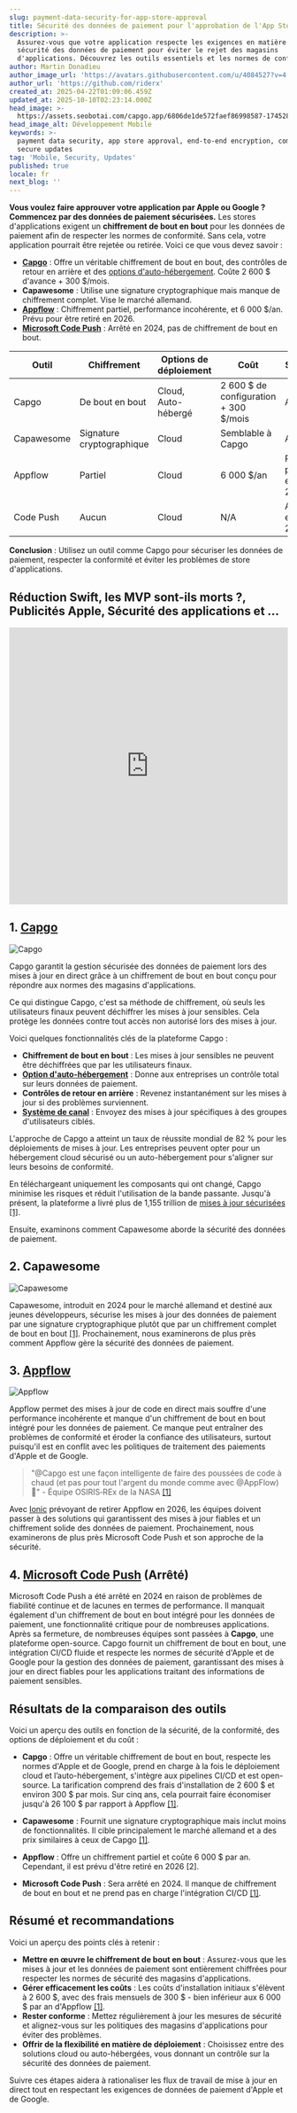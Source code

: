 ```yaml
---
slug: payment-data-security-for-app-store-approval
title: Sécurité des données de paiement pour l'approbation de l'App Store
description: >-
  Assurez-vous que votre application respecte les exigences en matière de
  sécurité des données de paiement pour éviter le rejet des magasins
  d'applications. Découvrez les outils essentiels et les normes de conformité.
author: Martin Donadieu
author_image_url: 'https://avatars.githubusercontent.com/u/4084527?v=4'
author_url: 'https://github.com/riderx'
created_at: 2025-04-22T01:09:06.459Z
updated_at: 2025-10-10T02:23:14.000Z
head_image: >-
  https://assets.seobotai.com/capgo.app/6806de1de572faef86998587-1745284157740.jpg
head_image_alt: Développement Mobile
keywords: >-
  payment data security, app store approval, end-to-end encryption, compliance,
  secure updates
tag: 'Mobile, Security, Updates'
published: true
locale: fr
next_blog: ''
---
```

**Vous voulez faire approuver votre application par Apple ou Google ? Commencez par des données de paiement sécurisées.** Les stores d'applications exigent un **chiffrement de bout en bout** pour les données de paiement afin de respecter les normes de conformité. Sans cela, votre application pourrait être rejetée ou retirée. Voici ce que vous devez savoir :

-   **[Capgo](https://capgo.app/)** : Offre un véritable chiffrement de bout en bout, des contrôles de retour en arrière et des [options d'auto-hébergement](https://capgo.app/blog/self-hosted-capgo/). Coûte 2 600 $ d'avance + 300 $/mois.
-   **Capawesome** : Utilise une signature cryptographique mais manque de chiffrement complet. Vise le marché allemand.
-   **[Appflow](https://ionic.io/appflow/live-updates)** : Chiffrement partiel, performance incohérente, et 6 000 $/an. Prévu pour être retiré en 2026.
-   **[Microsoft Code Push](https://www.reddit.com/r/reactnative/comments/1dsorxn/end_of_appcenter_x_codepush_for_2025_march/)** : Arrêté en 2024, pas de chiffrement de bout en bout.

| **Outil** | **Chiffrement** | **Options de déploiement** | **Coût** | **Statut** |
| --- | --- | --- | --- | --- |
| Capgo | De bout en bout | Cloud, Auto-hébergé | 2 600 $ de configuration + 300 $/mois | Actif |
| Capawesome | Signature cryptographique | Cloud | Semblable à Capgo | Actif |
| Appflow | Partiel | Cloud | 6 000 $/an | Retrait prévu en 2026 |
| Code Push | Aucun | Cloud | N/A | Arrêté en 2024 |

**Conclusion** : Utilisez un outil comme Capgo pour sécuriser les données de paiement, respecter la conformité et éviter les problèmes de store d'applications.

## Réduction Swift, les MVP sont-ils morts ?, Publicités Apple, Sécurité des applications et ...

<iframe src="https://www.youtube.com/embed/FsVbZftrPTQ" aria-label="YouTube video player" frameborder="0" allow="accelerometer; autoplay; clipboard-write; encrypted-media; gyroscope; picture-in-picture; web-share" referrerpolicy="strict-origin-when-cross-origin" style="width: 100%; height: 500px;" allowfullscreen></iframe>

## 1. [Capgo](https://capgo.app/)

![Capgo](https://assets.seobotai.com/capgo.app/6806de1de572faef86998587/3963f7973abbc5791f2fae6e45924907.jpg)

Capgo garantit la gestion sécurisée des données de paiement lors des mises à jour en direct grâce à un chiffrement de bout en bout conçu pour répondre aux normes des magasins d'applications.

Ce qui distingue Capgo, c'est sa méthode de chiffrement, où seuls les utilisateurs finaux peuvent déchiffrer les mises à jour sensibles. Cela protège les données contre tout accès non autorisé lors des mises à jour.

Voici quelques fonctionnalités clés de la plateforme Capgo :

-   **Chiffrement de bout en bout** : Les mises à jour sensibles ne peuvent être déchiffrées que par les utilisateurs finaux.
-   **[Option d'auto-hébergement](https://capgo.app/blog/self-hosted-capgo/)** : Donne aux entreprises un contrôle total sur leurs données de paiement.
-   **Contrôles de retour en arrière** : Revenez instantanément sur les mises à jour si des problèmes surviennent.
-   **[Système de canal](https://capgo.app/docs/plugin/cloud-mode/channel-system/)** : Envoyez des mises à jour spécifiques à des groupes d'utilisateurs ciblés.

L'approche de Capgo a atteint un taux de réussite mondial de 82 % pour les déploiements de mises à jour. Les entreprises peuvent opter pour un hébergement cloud sécurisé ou un auto-hébergement pour s'aligner sur leurs besoins de conformité.

En téléchargeant uniquement les composants qui ont changé, Capgo minimise les risques et réduit l'utilisation de la bande passante. Jusqu'à présent, la plateforme a livré plus de 1,155 trillion de [mises à jour sécurisées](https://capgo.app/docs/plugin/cloud-mode/hybrid-update/) [\[1\]](https://capgo.app/).

Ensuite, examinons comment Capawesome aborde la sécurité des données de paiement.

## 2. Capawesome

![Capawesome](https://assets.seobotai.com/capgo.app/6806de1de572faef86998587/04d155e1ac5e3041660c0e8da59e2e54.jpg)

Capawesome, introduit en 2024 pour le marché allemand et destiné aux jeunes développeurs, sécurise les mises à jour des données de paiement par une signature cryptographique plutôt que par un chiffrement complet de bout en bout [\[1\]](https://capgo.app/). Prochainement, nous examinerons de plus près comment Appflow gère la sécurité des données de paiement.

## 3. [Appflow](https://ionic.io/appflow/live-updates)

![Appflow](https://assets.seobotai.com/capgo.app/6806de1de572faef86998587/f6bc7b408415ab449b606f457e137ee1.jpg)

Appflow permet des mises à jour de code en direct mais souffre d'une performance incohérente et manque d'un chiffrement de bout en bout intégré pour les données de paiement. Ce manque peut entraîner des problèmes de conformité et éroder la confiance des utilisateurs, surtout puisqu'il est en conflit avec les politiques de traitement des paiements d'Apple et de Google.

> "@Capgo est une façon intelligente de faire des poussées de code à chaud (et pas pour tout l'argent du monde comme avec @AppFlow) 🙂" - Équipe OSIRIS‑REx de la NASA [\[1\]](https://capgo.app/)

Avec [Ionic](https://ionicframework.com/) prévoyant de retirer Appflow en 2026, les équipes doivent passer à des solutions qui garantissent des mises à jour fiables et un chiffrement solide des données de paiement. Prochainement, nous examinerons de plus près Microsoft Code Push et son approche de la sécurité.

## 4. [Microsoft Code Push](https://www.reddit.com/r/reactnative/comments/1dsorxn/end_of_appcenter_x_codepush_for_2025_march/) (Arrêté)

Microsoft Code Push a été arrêté en 2024 en raison de problèmes de fiabilité continue et de lacunes en termes de performance. Il manquait également d'un chiffrement de bout en bout intégré pour les données de paiement, une fonctionnalité critique pour de nombreuses applications. Après sa fermeture, de nombreuses équipes sont passées à **Capgo**, une plateforme open-source. Capgo fournit un chiffrement de bout en bout, une intégration CI/CD fluide et respecte les normes de sécurité d'Apple et de Google pour la gestion des données de paiement, garantissant des mises à jour en direct fiables pour les applications traitant des informations de paiement sensibles.

## Résultats de la comparaison des outils

Voici un aperçu des outils en fonction de la sécurité, de la conformité, des options de déploiement et du coût :

-   **Capgo** : Offre un véritable chiffrement de bout en bout, respecte les normes d'Apple et de Google, prend en charge à la fois le déploiement cloud et l’auto-hébergement, s'intègre aux pipelines CI/CD et est open-source. La tarification comprend des frais d'installation de 2 600 $ et environ 300 $ par mois. Sur cinq ans, cela pourrait faire économiser jusqu'à 26 100 $ par rapport à Appflow [\[1\]](https://capgo.app/).
    
-   **Capawesome** : Fournit une signature cryptographique mais inclut moins de fonctionnalités. Il cible principalement le marché allemand et a des prix similaires à ceux de Capgo [\[1\]](https://capgo.app/).
    
-   **Appflow** : Offre un chiffrement partiel et coûte 6 000 $ par an. Cependant, il est prévu d'être retiré en 2026 \[2\].
    
-   **Microsoft Code Push** : Sera arrêté en 2024. Il manque de chiffrement de bout en bout et ne prend pas en charge l'intégration CI/CD [\[1\]](https://capgo.app/).
    

## Résumé et recommandations

Voici un aperçu des points clés à retenir :

-   **Mettre en œuvre le chiffrement de bout en bout** : Assurez-vous que les mises à jour et les données de paiement sont entièrement chiffrées pour respecter les normes de sécurité des magasins d'applications.
-   **Gérer efficacement les coûts** : Les coûts d'installation initiaux s'élèvent à 2 600 $, avec des frais mensuels de 300 $ - bien inférieur aux 6 000 $ par an d'Appflow [\[1\]](https://capgo.app/).
-   **Rester conforme** : Mettez régulièrement à jour les mesures de sécurité et alignez-vous sur les politiques des magasins d'applications pour éviter des problèmes.
-   **Offrir de la flexibilité en matière de déploiement** : Choisissez entre des solutions cloud ou auto-hébergées, vous donnant un contrôle sur la sécurité des données de paiement.

Suivre ces étapes aidera à rationaliser les flux de travail de mise à jour en direct tout en respectant les exigences de données de paiement d'Apple et de Google.
